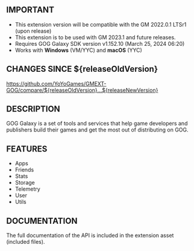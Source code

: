 ## IMPORTANT

- This extension version will be compatible with the GM 2022.0.1 LTSr1 (upon release)
- This extension is to be used with GM 2023.1 and future releases.
- Requires GOG Galaxy SDK version v1.152.10 (March 25, 2024 06:20)
- Works with **Windows** (VM/YYC) and **macOS** (YYC)

## CHANGES SINCE ${releaseOldVersion}

https://github.com/YoYoGames/GMEXT-GOG/compare/${releaseOldVersion}...${releaseNewVersion}

## DESCRIPTION

GOG Galaxy is a set of tools and services that help game developers and publishers build their games and get the most out of distributing on GOG.

## FEATURES 

- Apps
- Friends
- Stats
- Storage
- Telemetry
- User
- Utils


## DOCUMENTATION

The full documentation of the API is included in the extension asset (included files).

